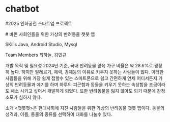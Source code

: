 # chatbot
#2025 인하공전 스타트업 프로젝트

#<ChatbotPat> 바쁜 사회인들을 위한 가상의 반려동물 챗봇 앱

SKills
Java, Android Studio, Mysql

Team Members
최하늘, 김민규

<ChatbotPat> 개발 목적 및 필요성
2024년 기준, 국내 반려동물 양육 가구 비율은 약 28.6%로 굉장히 높다. 하지만 알레르기, 체력, 경제등의 이유로 키우지 못하는 사람들이 많다. 이러한 사람들을 위해 가장 쉽게 접할수 있는 스마트폰으로 쉽고 간편하게 언제 어디서든지 가상의 반려동물과 얘기를 하며 하루의 피곤함과 동물을 키우기 못하는 
속상함을 조금이라도 해소 시키고 싶어서 개발하게 되었다. 또한 반려동물을 잃지 않아도 되기 때문에 감정소모가 심하지 않다. 

<ChatbotPat> 소개
<챗봇펫>은 현대사회에 지친 사람들을 위한 가상의 반려동물 챗봇 앱이다. 동물의 성격과, 이름, 동물의 종류를 선택하여 대화를 나눌수 있다.
